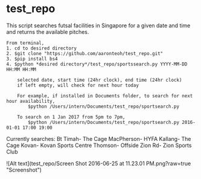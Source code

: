 # test_repo

This script searches futsal facilities in Singapore for a given date and time and returns the available pitches.

    From terminal,
    1. cd to desired directory
    2. $git clone "https://github.com/aaronteoh/test_repo.git"
    3. $pip install bs4
    4. $python *desired directory*/test_repo/sportssearch.py YYYY-MM-DD HH:MM HH:MM

        selected date, start time (24hr clock), end time (24hr clock)
        if left empty, will check for next hour today

        For example, if installed in Documents folder, to search for next hour availability,
            $python /Users/intern/Documents/test_repo/sportsearch.py

        To search on 1 Jan 2017 from 5pm to 7pm,
            $python /Users/intern/Documents/test_repo/sportsearch.py 2016-01-01 17:00 19:00


Currently searches:
Bt Timah- The Cage
MacPherson- HYFA
Kallang- The Cage
Kovan- Kovan Sports Centre
Thomson- Offside
Zion Rd- Zion Sports Club

![Alt text](test_repo/Screen Shot 2016-06-25 at 11.23.01 PM.png?raw=true "Screenshot")
